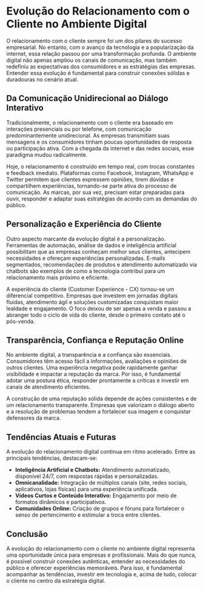 # Evolução do Relacionamento com o Cliente no Ambiente Digital

O relacionamento com o cliente sempre foi um dos pilares do sucesso empresarial. No entanto, com o avanço da tecnologia e a popularização da internet, essa relação passou por uma transformação profunda. O ambiente digital não apenas ampliou os canais de comunicação, mas também redefiniu as expectativas dos consumidores e as estratégias das empresas. Entender essa evolução é fundamental para construir conexões sólidas e duradouras no cenário atual.

## Da Comunicação Unidirecional ao Diálogo Interativo

Tradicionalmente, o relacionamento com o cliente era baseado em interações presenciais ou por telefone, com comunicação predominantemente unidirecional. As empresas transmitiam suas mensagens e os consumidores tinham poucas oportunidades de resposta ou participação ativa. Com a chegada da internet e das redes sociais, esse paradigma mudou radicalmente.

Hoje, o relacionamento é construído em tempo real, com trocas constantes e feedback imediato. Plataformas como Facebook, Instagram, WhatsApp e Twitter permitem que clientes expressem opiniões, tirem dúvidas e compartilhem experiências, tornando-se parte ativa do processo de comunicação. As marcas, por sua vez, precisam estar preparadas para ouvir, responder e adaptar suas estratégias de acordo com as demandas do público.

## Personalização e Experiência do Cliente

Outro aspecto marcante da evolução digital é a personalização. Ferramentas de automação, análise de dados e inteligência artificial possibilitam que as empresas conheçam melhor seus clientes, antecipem necessidades e ofereçam experiências personalizadas. E-mails segmentados, recomendações de produtos e atendimento automatizado via chatbots são exemplos de como a tecnologia contribui para um relacionamento mais próximo e eficiente.

A experiência do cliente (Customer Experience - CX) tornou-se um diferencial competitivo. Empresas que investem em jornadas digitais fluidas, atendimento ágil e soluções customizadas conquistam maior lealdade e engajamento. O foco deixou de ser apenas a venda e passou a abranger todo o ciclo de vida do cliente, desde o primeiro contato até o pós-venda.

## Transparência, Confiança e Reputação Online

No ambiente digital, a transparência e a confiança são essenciais. Consumidores têm acesso fácil a informações, avaliações e opiniões de outros clientes. Uma experiência negativa pode rapidamente ganhar visibilidade e impactar a reputação da marca. Por isso, é fundamental adotar uma postura ética, responder prontamente a críticas e investir em canais de atendimento eficientes.

A construção de uma reputação sólida depende de ações consistentes e de um relacionamento transparente. Empresas que valorizam o diálogo aberto e a resolução de problemas tendem a fortalecer sua imagem e conquistar defensores da marca.

## Tendências Atuais e Futuras

A evolução do relacionamento digital continua em ritmo acelerado. Entre as principais tendências, destacam-se:

- **Inteligência Artificial e Chatbots:** Atendimento automatizado, disponível 24/7, com respostas rápidas e personalizadas.
- **Omnicanalidade:** Integração de múltiplos canais (site, redes sociais, aplicativos, lojas físicas) para uma experiência unificada.
- **Vídeos Curtos e Conteúdo Interativo:** Engajamento por meio de formatos dinâmicos e participativos.
- **Comunidades Online:** Criação de grupos e fóruns para fortalecer o senso de pertencimento e estimular a troca entre clientes.

## Conclusão

A evolução do relacionamento com o cliente no ambiente digital representa uma oportunidade única para empresas e profissionais. Mais do que nunca, é possível construir conexões autênticas, entender as necessidades do público e oferecer experiências memoráveis. Para isso, é fundamental acompanhar as tendências, investir em tecnologia e, acima de tudo, colocar o cliente no centro da estratégia digital.